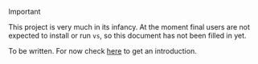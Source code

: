 > [!IMPORTANT]  
> This project is very much in its infancy.
> At the moment final users are not expected to install or run `vs`, so this document has not been filled in yet.

To be written. For now check [here](https://github.com/KaruroChori/vs-fltk?tab=readme-ov-file) to get an introduction.
